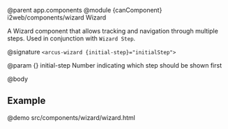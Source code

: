 @parent app.components
@module {canComponent} i2web/components/wizard Wizard

A Wizard component that allows tracking and navigation through multiple steps. Used in conjunction
with `Wizard Step`.

@signature `<arcus-wizard {initial-step}="initialStep">`

@param {} initial-step Number indicating which step should be shown first

@body


## Example
@demo src/components/wizard/wizard.html

